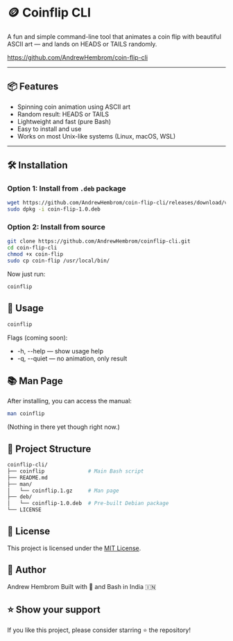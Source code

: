 # 🪙 Coinflip CLI

A fun and simple command-line tool that animates a coin flip with beautiful ASCII art — and lands on HEADS or TAILS randomly.

https://github.com/AndrewHembrom/coin-flip-cli

---

## 📦 Features

- Spinning coin animation using ASCII art
- Random result: HEADS or TAILS
- Lightweight and fast (pure Bash)
- Easy to install and use
- Works on most Unix-like systems (Linux, macOS, WSL)

---

## 🛠️ Installation

### Option 1: Install from `.deb` package

```bash
wget https://github.com/AndrewHembrom/coin-flip-cli/releases/download/v1.0/coin-flip-1.0.deb
sudo dpkg -i coin-flip-1.0.deb
```

### Option 2: Install from source

```bash
git clone https://github.com/AndrewHembrom/coinflip-cli.git
cd coin-flip-cli
chmod +x coin-flip
sudo cp coin-flip /usr/local/bin/
```

Now just run:

```bash
coinflip
```

## 📖 Usage
```bash
coinflip
```

Flags (coming soon):
- -h, --help — show usage help
- -q, --quiet — no animation, only result

## 📚 Man Page

After installing, you can access the manual:
```bash
man coinflip
```
(Nothing in there yet though right now.)

## 📂 Project Structure

```bash
coinflip-cli/
├── coinflip              # Main Bash script
├── README.md
├── man/
│   └── coinflip.1.gz     # Man page
├── deb/
│   └── coinflip-1.0.deb  # Pre-built Debian package
└── LICENSE
```

## 📝 License
This project is licensed under the [MIT License](LICENSE).

## 👤 Author
Andrew Hembrom
Built with 💛 and Bash in India 🇮🇳

## ⭐️ Show your support
If you like this project, please consider starring ⭐ the repository!
